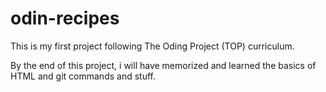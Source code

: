 # odin-recipes

This is my first project following The Oding Project (TOP) curriculum.

By the end of this project, i will have memorized and learned the basics of HTML and git commands and stuff.
